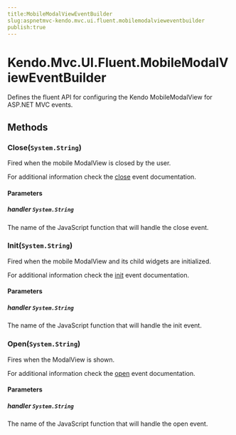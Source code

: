 ```yaml
---
title:MobileModalViewEventBuilder
slug:aspnetmvc-kendo.mvc.ui.fluent.mobilemodalvieweventbuilder
publish:true
---
```


# Kendo.Mvc.UI.Fluent.MobileModalViewEventBuilder
Defines the fluent API for configuring the Kendo MobileModalView for ASP.NET MVC events.



## Methods

### Close(`System.String`)
Fired when the mobile ModalView is closed by the user.

For additional information check the [close](/api/web/mobilemodalview#events-close) event documentation.


#### Parameters

##### handler `System.String`
The name of the JavaScript function that will handle the close event.





### Init(`System.String`)
Fired when the mobile ModalView and its child widgets are initialized.

For additional information check the [init](/api/web/mobilemodalview#events-init) event documentation.


#### Parameters

##### handler `System.String`
The name of the JavaScript function that will handle the init event.





### Open(`System.String`)
Fires when the ModalView is shown.

For additional information check the [open](/api/web/mobilemodalview#events-open) event documentation.


#### Parameters

##### handler `System.String`
The name of the JavaScript function that will handle the open event.






 

